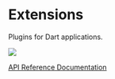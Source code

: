 Extensions
==========

Plugins for Dart applications.

[![](https://drone.io/aliafshar/Extensions/status.png)](https://drone.io/aliafshar/Extensions/latest)

[API Reference Documentation](http://aliafshar.github.com/dart-extensions/docs/extensions.html)